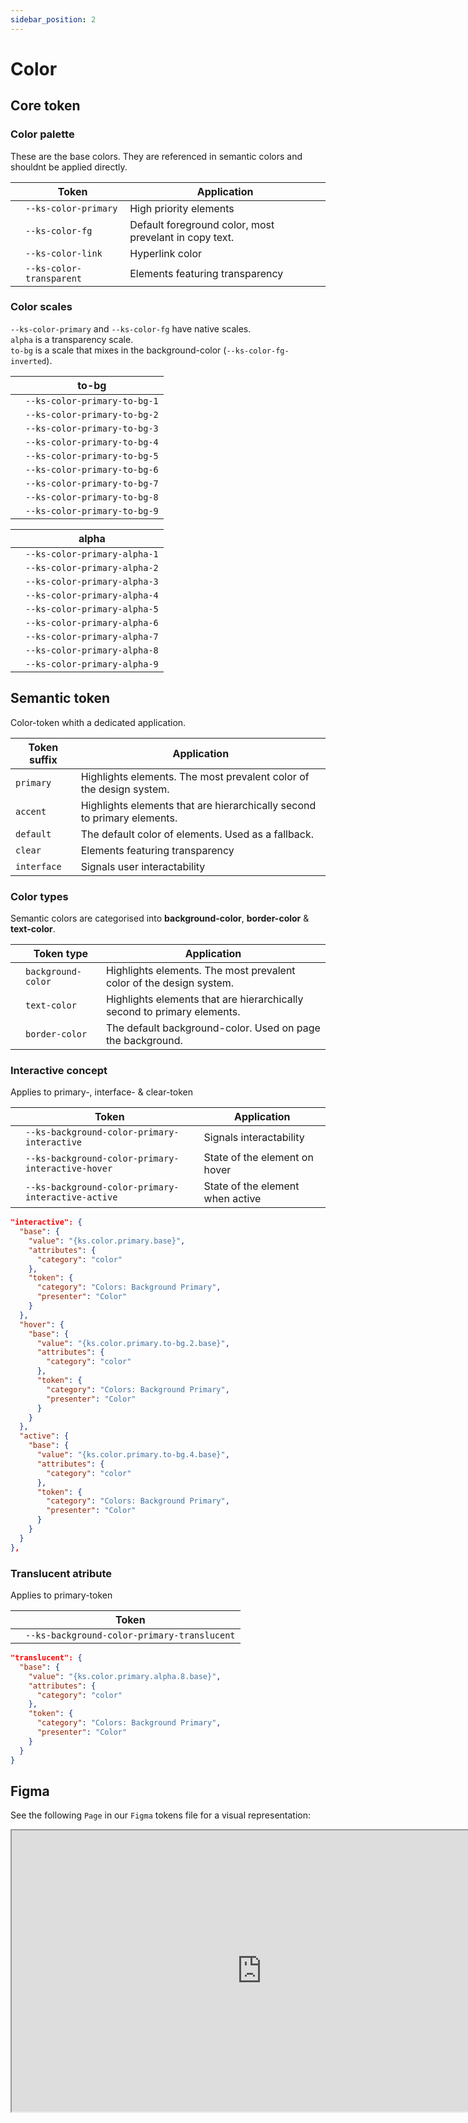 ```yaml
---
sidebar_position: 2
---
```


# Color

## Core token

### Color palette

These are the base colors. They are referenced in semantic colors and shouldnt be applied directly.

|                                                         | Token                    | Application                                            |
| ------------------------------------------------------- | ------------------------ | ------------------------------------------------------ |
| <div className="color-preview color-primary"></div>     | `--ks-color-primary`     | High priority elements                                 |
| <div className="color-preview color-fg"></div>          | `--ks-color-fg`          | Default foreground color, most prevelant in copy text. |
| <div className="color-preview color-link"></div>        | `--ks-color-link`        | Hyperlink color                                        |
| <div className="color-preview color-transparent"></div> | `--ks-color-transparent` | Elements featuring transparency                        |

### Color scales

`--ks-color-primary` and `--ks-color-fg` have native scales.  
`alpha` is a transparency scale.  
`to-bg` is a scale that mixes in the background-color (`--ks-color-fg-inverted`).

<div className="split-table">

|                                                             | to-bg                        |
| ----------------------------------------------------------- | ---------------------------- |
| <div className="color-preview color-primary-to-bg-1"></div> | `--ks-color-primary-to-bg-1` |
| <div className="color-preview color-primary-to-bg-2"></div> | `--ks-color-primary-to-bg-2` |
| <div className="color-preview color-primary-to-bg-3"></div> | `--ks-color-primary-to-bg-3` |
| <div className="color-preview color-primary-to-bg-4"></div> | `--ks-color-primary-to-bg-4` |
| <div className="color-preview color-primary-to-bg-5"></div> | `--ks-color-primary-to-bg-5` |
| <div className="color-preview color-primary-to-bg-6"></div> | `--ks-color-primary-to-bg-6` |
| <div className="color-preview color-primary-to-bg-7"></div> | `--ks-color-primary-to-bg-7` |
| <div className="color-preview color-primary-to-bg-8"></div> | `--ks-color-primary-to-bg-8` |
| <div className="color-preview color-primary-to-bg-9"></div> | `--ks-color-primary-to-bg-9` |

|                                                             | alpha                        |
| ----------------------------------------------------------- | ---------------------------- |
| <div className="color-preview color-primary-alpha-1"></div> | `--ks-color-primary-alpha-1` |
| <div className="color-preview color-primary-alpha-2"></div> | `--ks-color-primary-alpha-2` |
| <div className="color-preview color-primary-alpha-3"></div> | `--ks-color-primary-alpha-3` |
| <div className="color-preview color-primary-alpha-4"></div> | `--ks-color-primary-alpha-4` |
| <div className="color-preview color-primary-alpha-5"></div> | `--ks-color-primary-alpha-5` |
| <div className="color-preview color-primary-alpha-6"></div> | `--ks-color-primary-alpha-6` |
| <div className="color-preview color-primary-alpha-7"></div> | `--ks-color-primary-alpha-7` |
| <div className="color-preview color-primary-alpha-8"></div> | `--ks-color-primary-alpha-8` |
| <div className="color-preview color-primary-alpha-9"></div> | `--ks-color-primary-alpha-9` |

</div>

## Semantic token

Color-token whith a dedicated application.

| Token suffix | Application                                                             |
| ------------ | ----------------------------------------------------------------------- |
| `primary`    | Highlights elements. The most prevalent color of the design system.     |
| `accent`     | Highlights elements that are hierarchically second to primary elements. |
| `default`    | The default color of elements. Used as a fallback.                      |
| `clear`      | Elements featuring transparency                                         |
| `interface`  | Signals user interactability                                            |

### Color types

Semantic colors are categorised into **background-color**, **border-color** & **text-color**.

|                                                          | Token type         | Application                                                             |
| -------------------------------------------------------- | ------------------ | ----------------------------------------------------------------------- |
| <div className="color-preview background-primary"></div> | `background-color` | Highlights elements. The most prevalent color of the design system.     |
| <div className="color-preview background-accent"></div>  | `text-color`       | Highlights elements that are hierarchically second to primary elements. |
| <div className="color-preview background-default"></div> | `border-color`     | The default background-color. Used on page the background.              |

### Interactive concept

Applies to primary-, interface- & clear-token

|                                                                 | Token                                              | Application                      |
| --------------------------------------------------------------- | -------------------------------------------------- | -------------------------------- |
| <div className="color-preview background-primary"></div>        | `--ks-background-color-primary-interactive`        | Signals interactability          |
| <div className="color-preview background-primary-hover"></div>  | `--ks-background-color-primary-interactive-hover`  | State of the element on hover    |
| <div className="color-preview background-primary-active"></div> | `--ks-background-color-primary-interactive-active` | State of the element when active |

```json title="background-color.json"
"interactive": {
  "base": {
    "value": "{ks.color.primary.base}",
    "attributes": {
      "category": "color"
    },
    "token": {
      "category": "Colors: Background Primary",
      "presenter": "Color"
    }
  },
  "hover": {
    "base": {
      "value": "{ks.color.primary.to-bg.2.base}",
      "attributes": {
        "category": "color"
      },
      "token": {
        "category": "Colors: Background Primary",
        "presenter": "Color"
      }
    }
  },
  "active": {
    "base": {
      "value": "{ks.color.primary.to-bg.4.base}",
      "attributes": {
        "category": "color"
      },
      "token": {
        "category": "Colors: Background Primary",
        "presenter": "Color"
      }
    }
  }
},
```

### Translucent atribute

Applies to primary-token

|                                                              | Token                                       |
| ------------------------------------------------------------ | ------------------------------------------- |
| <div className="color-preview background-translucent"></div> | `--ks-background-color-primary-translucent` |

```json title="background-color.json"
"translucent": {
  "base": {
    "value": "{ks.color.primary.alpha.8.base}",
    "attributes": {
      "category": "color"
    },
    "token": {
      "category": "Colors: Background Primary",
      "presenter": "Color"
    }
  }
}
```

## Figma

See the following `Page` in our `Figma` tokens file for a visual representation:

<iframe width="800" height="450" src="https://www.figma.com/embed?embed_host=share&url=https%3A%2F%2Fwww.figma.com%2Ffile%2FH7F4P2fsDgEkIcc7U1alk1%2FkickstartDS-Design-Tokens%3Fnode-id%3D1%253A3" allowfullscreen></iframe>
